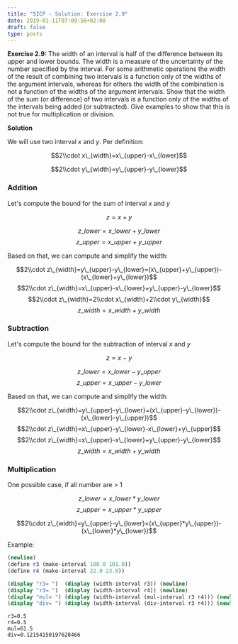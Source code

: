 ```yaml
---
title: "SICP - Solution: Exercise 2.9"
date: 2019-01-11T07:09:58+02:00
draft: false
type: posts
---
```


**Exercise 2.9:** The width of an interval is half of the difference between its upper and lower bounds. The width is a measure of the uncertainty of the number specified by the interval. For some arithmetic operations the width of the result of combining two intervals is a function only of the widths of the argument intervals, whereas for others the width of the combination is not a function of the widths of the argument intervals. Show that the width of the sum (or difference) of two intervals is a function only of the widths of the intervals being added (or subtracted). Give examples to show that this is not true for multiplication or division.

**Solution**

We will use two interval $x$ and $y$. Per definition:

$$2\\cdot x\_{width}=x\_{upper}-x\_{lower}$$

$$2\\cdot y\_{width}=y\_{upper}-y\_{lower}$$

### Addition

Let's compute the bound for the sum of interval $x$ and $y$

$$z = x + y$$

$$z\_{lower}=x\_{lower}+y\_{lower}$$
$$z\_{upper}=x\_{upper}+y\_{upper}$$

Based on that, we can compute and simplify the width:

$$2\\cdot z\_{width}=y\_{upper}-y\_{lower}=(x\_{upper}+y\_{upper})-(x\_{lower}+y\_{lower})$$
$$2\\cdot z\_{width}=x\_{upper}-x\_{lower}+y\_{upper}-y\_{lower}$$
$$2\\cdot z\_{width}=2\\cdot x\_{width}+2\\cdot y\_{width}$$
$$z\_{width}=x\_{width}+y\_{width}$$

### Subtraction

Let's compute the bound for the subtraction of interval $x$ and $y$

$$z = x - y$$

$$z\_{lower}=x\_{lower}-y\_{upper}$$
$$z\_{upper}=x\_{upper}-y\_{lower}$$

Based on that, we can compute and simplify the width:

$$2\\cdot z\_{width}=y\_{upper}-y\_{lower}=(x\_{upper}-y\_{lower})-(x\_{lower}-y\_{upper})$$
$$2\\cdot z\_{width}=x\_{upper}-y\_{lower}-x\_{lower}+y\_{upper}$$
$$2\\cdot z\_{width}=x\_{upper}-x\_{lower}+y\_{upper}-y\_{lower}$$
$$z\_{width}=x\_{width}+y\_{width}$$

### Multiplication

One possible case, if all number are > 1

$$z\_{lower}=x\_{lower}*y\_{lower}$$
$$z\_{upper}=x\_{upper}*y\_{upper}$$

$$2\\cdot z\_{width}=y\_{upper}-y\_{lower}=(x\_{upper}*y\_{upper})-(x\_{lower}*y\_{lower})$$

Example:

```scheme
(newline)
(define r3 (make-interval 100.0 101.0))
(define r4 (make-interval 22.0 23.0))

(display "r3= ")  (display (width-interval r3)) (newline)
(display "r3= ")  (display (width-interval r4)) (newline)
(display "mul= ") (display (width-interval (mul-interval r3 r4))) (newline)
(display "div= ") (display (width-interval (div-interval r3 r4))) (newline)
```

```
r3=0.5
r4=0.5
mul=61.5
div=0.12154150197628466
```
